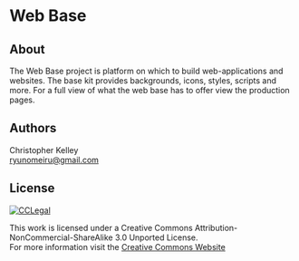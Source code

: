 Web Base
==========

About
----------
The Web Base project is platform on which to build web-applications and websites.  The base kit provides backgrounds, icons, styles, scripts and more.  For a full view of what the web base has to offer view the production pages.

Authors
--- 
Christopher Kelley<br/>
[ryunomeiru@gmail.com]


License
----------
[![CCLegal](http://i.creativecommons.org/l/by-nc-sa/3.0/88x31.png "CC BY-NC-SA Legal Code")](http://creativecommons.org/licenses/by-nc-sa/3.0/legalcode "Creative Commons Attribution-NnCommercial-ShareAlike Legal Code")

This work is licensed under a Creative Commons Attribution-NonCommercial-ShareAlike 3.0 Unported License.<br/>
For more information visit the [Creative Commons Website]


[Creative Commons Website]:http://creativecommons.org/choose/ "Creative Commons Website"

[ryunomeiru@gmail.com]:(mailto:ryunomeiru@gmail.com)
